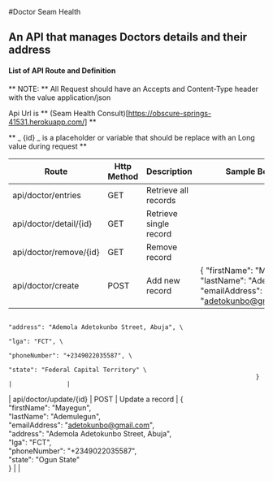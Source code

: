 #Doctor Seam Health

## An API that manages Doctors details and their address

#### List of API Route and Definition
** NOTE: ** All Request should have an Accepts and Content-Type header with the value application/json

Api Url is ** (Seam Health Consult)[https://obscure-springs-41531.herokuapp.com/] **

** _ {id} _ is a placeholder or variable that should be replace with an Long value during request **

| Route                   | Http Method    | Description            | Sample Body                           | Options      |
| ----------------------- | -------------- | ---------------------- | ------------------------------------- | -----------  |
| api/doctor/entries      | GET            | Retrieve all records   |                                       | ?email=value |
| api/doctor/detail/{id}  | GET            | Retrieve single record |                                       |              |
| api/doctor/remove/{id}  | GET            | Remove record          |                                       |              |
| api/doctor/create       | POST           | Add new record | 			{ "firstName": "Moyegun", <br/> "lastName": "Adeola", "emailAddress": "adetokunbo@gmail.com", <br/>
																		    "address": "Ademola Adetokunbo Street, Abuja", \
																		    "lga": "FCT", \
																		    "phoneNumber": "+2349022035587", \
																		    "state": "Federal Capital Territory" \
																		}                                  |               |
| api/doctor/update/{id}  | POST           | Update a record       | { \
																		    "firstName": "Mayegun", \
																		    "lastName": "Ademulegun", \
																		    "emailAddress": "adetokunbo@gmail.com", \
																		    "address": "Ademola Adetokunbo Street, Abuja", \
																		    "lga": "FCT", \
																		    "phoneNumber": "+2349022035587", \
																		    "state": "Ogun State" \
																		}                                  |              |
